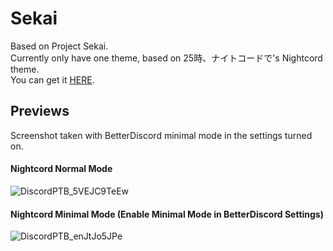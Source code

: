 # **Sekai**  
Based on Project Sekai.  
Currently only have one theme, based on 25時、ナイトコードで's Nightcord theme.  
You can get it [HERE](https://github.com/seilent/nightcord/tree/main/sekai/release).  

## **Previews**
Screenshot taken with BetterDiscord minimal mode in the settings turned on. 

#### **Nightcord** Normal Mode
![DiscordPTB_5VEJC9TeEw](https://user-images.githubusercontent.com/88354811/128617477-38b689e0-b8ba-49a2-8cb6-9a3d7eb5c17c.png)


#### **Nightcord** Minimal Mode (Enable Minimal Mode in BetterDiscord Settings)
![DiscordPTB_enJtJo5JPe](https://user-images.githubusercontent.com/88354811/128617480-c7436e64-7b67-4348-a8ac-e2078799b920.png)
